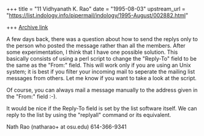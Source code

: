 +++
title = "11 Vidhyanath K. Rao"
date = "1995-08-03"
upstream_url = "https://list.indology.info/pipermail/indology/1995-August/002882.html"

+++
[Archive link](https://list.indology.info/pipermail/indology/1995-August/002882.html)


A few days back, there was a question about how to send the replys only to
the person who posted the message rather than all the members. After
some experimentation, I think that I have one possible solution. This
basically consists of using a perl script to change the "Reply-To"
field to be the same as the "From:" field. This will work only if you
are using an Unix system; it is best if you filter your incoming mail
to seperate the mailing list messages from others. Let me know if you
want to take a look at the script.

Of course, you can always mail a message manually to the address given in
the "From:" field :-).

It would be nice if the Reply-To field is set by the list software itself.
We can reply to the list by using the "replyall" command or its equivalent.

Nath Rao (natharao+ at osu.edu)		614-366-9341





